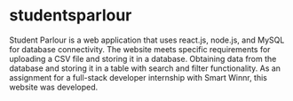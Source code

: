 # studentsparlour
Student Parlour is a web application that uses react.js, node.js, and MySQL for database connectivity. The website meets specific requirements for uploading a CSV file and storing it in a database. Obtaining data from the database and storing it in a table with search and filter functionality. As an assignment for a full-stack developer internship with Smart Winnr, this website was developed.
